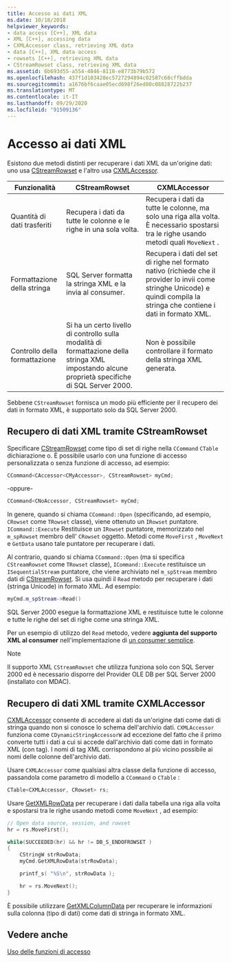 ```yaml
---
title: Accesso ai dati XML
ms.date: 10/18/2018
helpviewer_keywords:
- data access [C++], XML data
- XML [C++], accessing data
- CXMLAccessor class, retrieving XML data
- data [C++], XML data access
- rowsets [C++], retrieving XML data
- CStreamRowset class, retrieving XML data
ms.assetid: 6b693d55-a554-4846-8118-e8773b79b572
ms.openlocfilehash: 437f1d103420ec5727294894c02587c68cffbdda
ms.sourcegitcommit: a1676bf6caae05ecd698f26ed80c08828722b237
ms.translationtype: MT
ms.contentlocale: it-IT
ms.lasthandoff: 09/29/2020
ms.locfileid: "91509136"
---
```

# <a name="accessing-xml-data"></a>Accesso ai dati XML

Esistono due metodi distinti per recuperare i dati XML da un'origine dati: uno usa [CStreamRowset](../../data/oledb/cstreamrowset-class.md) e l'altro usa [CXMLAccessor](../../data/oledb/cxmlaccessor-class.md).

|Funzionalità|CStreamRowset|CXMLAccessor|
|-------------------|-------------------|------------------|
|Quantità di dati trasferiti|Recupera i dati da tutte le colonne e le righe in una sola volta.|Recupera i dati da tutte le colonne, ma solo una riga alla volta. È necessario spostarsi tra le righe usando metodi quali `MoveNext` .|
|Formattazione della stringa|SQL Server formatta la stringa XML e la invia al consumer.|Recupera i dati del set di righe nel formato nativo (richiede che il provider lo invii come stringhe Unicode) e quindi compila la stringa che contiene i dati in formato XML.|
|Controllo della formattazione|Si ha un certo livello di controllo sulla modalità di formattazione della stringa XML impostando alcune proprietà specifiche di SQL Server 2000.|Non è possibile controllare il formato della stringa XML generata.|

Sebbene `CStreamRowset` fornisca un modo più efficiente per il recupero dei dati in formato XML, è supportato solo da SQL Server 2000.

## <a name="retrieving-xml-data-using-cstreamrowset"></a>Recupero di dati XML tramite CStreamRowset

Specificare [CStreamRowset](../../data/oledb/cstreamrowset-class.md) come tipo di set di righe nella `CCommand` `CTable` dichiarazione o. È possibile usarlo con una funzione di accesso personalizzata o senza funzione di accesso, ad esempio:

```cpp
CCommand<CAccessor<CMyAccessor>, CStreamRowset> myCmd;
```

-oppure-

```cpp
CCommand<CNoAccessor, CStreamRowset> myCmd;
```

In genere, quando si chiama `CCommand::Open` (specificando, ad esempio, `CRowset` come `TRowset` classe), viene ottenuto un `IRowset` puntatore. `ICommand::Execute` Restituisce un `IRowset` puntatore, memorizzato nel `m_spRowset` membro dell' `CRowset` oggetto. Metodi come `MoveFirst` , `MoveNext` e `GetData` usano tale puntatore per recuperare i dati.

Al contrario, quando si chiama `CCommand::Open` (ma si specifica `CStreamRowset` come `TRowset` classe), `ICommand::Execute` restituisce un `ISequentialStream` puntatore, che viene archiviato nel `m_spStream` membro dati di [CStreamRowset](../../data/oledb/cstreamrowset-class.md). Si usa quindi il `Read` metodo per recuperare i dati (stringa Unicode) in formato XML. Ad esempio:

```cpp
myCmd.m_spStream->Read()
```

SQL Server 2000 esegue la formattazione XML e restituisce tutte le colonne e tutte le righe del set di righe come una stringa XML.

Per un esempio di utilizzo del `Read` metodo, vedere **aggiunta del supporto XML al consumer** nell'implementazione di [un consumer semplice](../../data/oledb/implementing-a-simple-consumer.md).

> [!NOTE]
> Il supporto XML `CStreamRowset` che utilizza funziona solo con SQL Server 2000 ed è necessario disporre del Provider OLE DB per SQL Server 2000 (installato con MDAC).

## <a name="retrieving-xml-data-using-cxmlaccessor"></a>Recupero di dati XML tramite CXMLAccessor

[CXMLAccessor](../../data/oledb/cxmlaccessor-class.md) consente di accedere ai dati da un'origine dati come dati di stringa quando non si conosce lo schema dell'archivio dati. `CXMLAccessor` funziona come `CDynamicStringAccessorW` ad eccezione del fatto che il primo converte tutti i dati a cui si accede dall'archivio dati come dati in formato XML (con tag). I nomi di tag XML corrispondono al più vicino possibile ai nomi delle colonne dell'archivio dati.

Usare `CXMLAccessor` come qualsiasi altra classe della funzione di accesso, passandola come parametro di modello a `CCommand` o `CTable` :

```cpp
CTable<CXMLAccessor, CRowset> rs;
```

Usare [GetXMLRowData](./cxmlaccessor-class.md#getxmlrowdata) per recuperare i dati dalla tabella una riga alla volta e spostarsi tra le righe usando metodi come `MoveNext` , ad esempio:

```cpp
// Open data source, session, and rowset
hr = rs.MoveFirst();

while(SUCCEEDED(hr) && hr != DB_S_ENDOFROWSET )
{
    CStringW strRowData;
    myCmd.GetXMLRowData(strRowData);

    printf_s( "%S\n", strRowData );

    hr = rs.MoveNext();
}
```

È possibile utilizzare [GetXMLColumnData](./cxmlaccessor-class.md#getxmlcolumndata) per recuperare le informazioni sulla colonna (tipo di dati) come dati di stringa in formato XML.

## <a name="see-also"></a>Vedere anche

[Uso delle funzioni di accesso](../../data/oledb/using-accessors.md)
